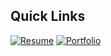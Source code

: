 ## Quick Links  
[![Resume](https://img.shields.io/badge/-Resume-blue?style=for-the-badge&logo=google-drive&logoColor=white)](https://drive.google.com/file/d/1Lx-IFwoFx9-147b5Oae2QQbAE5COEkNw/view?usp=sharing)  [![Portfolio](https://img.shields.io/badge/-Portfolio-black?style=for-the-badge&logo=web&logoColor=white)](https://skheni.vercel.app)
